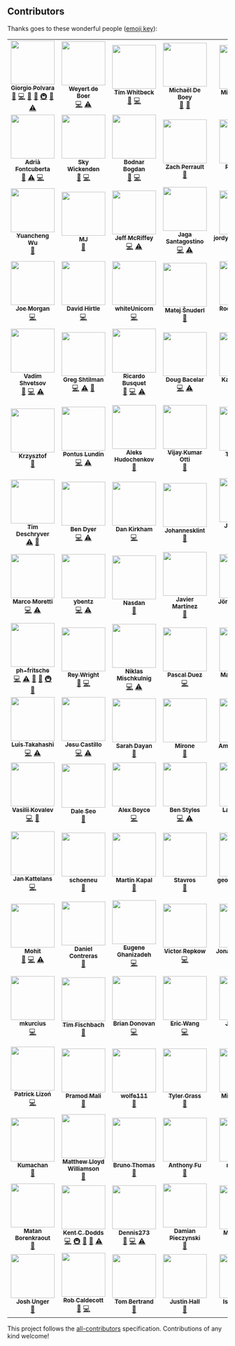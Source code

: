 ## Contributors

Thanks goes to these wonderful people ([emoji key][emojis]):

<!-- ALL-CONTRIBUTORS-LIST:START - Do not remove or modify this section -->
<!-- prettier-ignore-start -->
<!-- markdownlint-disable -->
<table>
  <tr>
    <td align="center"><a href="https://twitter.com/Gpx"><img src="https://avatars0.githubusercontent.com/u/767959?v=4?s=100" width="100px;" alt=""/><br /><sub><b>Giorgio Polvara</b></sub></a><br /><a href="https://github.com/testing-library/user-event/issues?q=author%3AGpx" title="Bug reports">🐛</a> <a href="https://github.com/testing-library/user-event/commits?author=Gpx" title="Code">💻</a> <a href="https://github.com/testing-library/user-event/commits?author=Gpx" title="Documentation">📖</a> <a href="#ideas-Gpx" title="Ideas, Planning, & Feedback">🤔</a> <a href="#infra-Gpx" title="Infrastructure (Hosting, Build-Tools, etc)">🚇</a> <a href="https://github.com/testing-library/user-event/pulls?q=is%3Apr+reviewed-by%3AGpx" title="Reviewed Pull Requests">👀</a> <a href="https://github.com/testing-library/user-event/commits?author=Gpx" title="Tests">⚠️</a></td>
    <td align="center"><a href="https://github.com/weyert"><img src="https://avatars3.githubusercontent.com/u/7049?v=4?s=100" width="100px;" alt=""/><br /><sub><b>Weyert de Boer</b></sub></a><br /><a href="https://github.com/testing-library/user-event/commits?author=weyert" title="Code">💻</a> <a href="https://github.com/testing-library/user-event/commits?author=weyert" title="Tests">⚠️</a></td>
    <td align="center"><a href="https://github.com/twhitbeck"><img src="https://avatars2.githubusercontent.com/u/762471?v=4?s=100" width="100px;" alt=""/><br /><sub><b>Tim Whitbeck</b></sub></a><br /><a href="https://github.com/testing-library/user-event/issues?q=author%3Atwhitbeck" title="Bug reports">🐛</a> <a href="https://github.com/testing-library/user-event/commits?author=twhitbeck" title="Code">💻</a></td>
    <td align="center"><a href="https://michaeldeboey.be"><img src="https://avatars3.githubusercontent.com/u/6643991?v=4?s=100" width="100px;" alt=""/><br /><sub><b>Michaël De Boey</b></sub></a><br /><a href="https://github.com/testing-library/user-event/commits?author=MichaelDeBoey" title="Documentation">📖</a> <a href="#ideas-MichaelDeBoey" title="Ideas, Planning, & Feedback">🤔</a></td>
    <td align="center"><a href="https://github.com/michaellasky"><img src="https://avatars2.githubusercontent.com/u/6646599?v=4?s=100" width="100px;" alt=""/><br /><sub><b>Michael Lasky</b></sub></a><br /><a href="https://github.com/testing-library/user-event/commits?author=michaellasky" title="Code">💻</a> <a href="https://github.com/testing-library/user-event/commits?author=michaellasky" title="Documentation">📖</a> <a href="#ideas-michaellasky" title="Ideas, Planning, & Feedback">🤔</a></td>
    <td align="center"><a href="https://github.com/shomalgan"><img src="https://avatars0.githubusercontent.com/u/2883620?v=4?s=100" width="100px;" alt=""/><br /><sub><b>Ahmad Esmaeilzadeh</b></sub></a><br /><a href="https://github.com/testing-library/user-event/commits?author=shomalgan" title="Documentation">📖</a></td>
    <td align="center"><a href="https://calebeby.ml"><img src="https://avatars1.githubusercontent.com/u/13206945?v=4?s=100" width="100px;" alt=""/><br /><sub><b>Caleb Eby</b></sub></a><br /><a href="https://github.com/testing-library/user-event/commits?author=calebeby" title="Code">💻</a> <a href="https://github.com/testing-library/user-event/issues?q=author%3Acalebeby" title="Bug reports">🐛</a> <a href="https://github.com/testing-library/user-event/pulls?q=is%3Apr+reviewed-by%3Acalebeby" title="Reviewed Pull Requests">👀</a></td>
  </tr>
  <tr>
    <td align="center"><a href="https://afontcu.dev"><img src="https://avatars0.githubusercontent.com/u/9197791?v=4?s=100" width="100px;" alt=""/><br /><sub><b>Adrià Fontcuberta</b></sub></a><br /><a href="https://github.com/testing-library/user-event/issues?q=author%3Aafontcu" title="Bug reports">🐛</a> <a href="https://github.com/testing-library/user-event/commits?author=afontcu" title="Tests">⚠️</a> <a href="https://github.com/testing-library/user-event/commits?author=afontcu" title="Code">💻</a></td>
    <td align="center"><a href="https://github.com/skywickenden"><img src="https://avatars2.githubusercontent.com/u/4930551?v=4?s=100" width="100px;" alt=""/><br /><sub><b>Sky Wickenden</b></sub></a><br /><a href="https://github.com/testing-library/user-event/issues?q=author%3Askywickenden" title="Bug reports">🐛</a> <a href="https://github.com/testing-library/user-event/commits?author=skywickenden" title="Code">💻</a></td>
    <td align="center"><a href="https://github.com/bogdanbodnar"><img src="https://avatars2.githubusercontent.com/u/9034868?v=4?s=100" width="100px;" alt=""/><br /><sub><b>Bodnar Bogdan</b></sub></a><br /><a href="https://github.com/testing-library/user-event/issues?q=author%3Abogdanbodnar" title="Bug reports">🐛</a> <a href="https://github.com/testing-library/user-event/commits?author=bogdanbodnar" title="Code">💻</a></td>
    <td align="center"><a href="https://zach.website"><img src="https://avatars0.githubusercontent.com/u/1699281?v=4?s=100" width="100px;" alt=""/><br /><sub><b>Zach Perrault</b></sub></a><br /><a href="https://github.com/testing-library/user-event/commits?author=zperrault" title="Documentation">📖</a></td>
    <td align="center"><a href="https://twitter.com/ryanastelly"><img src="https://avatars1.githubusercontent.com/u/4138357?v=4?s=100" width="100px;" alt=""/><br /><sub><b>Ryan Stelly</b></sub></a><br /><a href="https://github.com/testing-library/user-event/commits?author=FLGMwt" title="Documentation">📖</a></td>
    <td align="center"><a href="https://github.com/benmonro"><img src="https://avatars3.githubusercontent.com/u/399236?v=4?s=100" width="100px;" alt=""/><br /><sub><b>Ben Monro</b></sub></a><br /><a href="https://github.com/testing-library/user-event/commits?author=benmonro" title="Code">💻</a></td>
    <td align="center"><a href="https://github.com/GentlemanHal"><img src="https://avatars2.githubusercontent.com/u/415521?v=4?s=100" width="100px;" alt=""/><br /><sub><b>Christopher Martin</b></sub></a><br /><a href="https://github.com/testing-library/user-event/commits?author=GentlemanHal" title="Code">💻</a></td>
  </tr>
  <tr>
    <td align="center"><a href="http://fullgallop.me"><img src="https://avatars0.githubusercontent.com/u/32252769?v=4?s=100" width="100px;" alt=""/><br /><sub><b>Yuancheng Wu</b></sub></a><br /><a href="https://github.com/testing-library/user-event/pulls?q=is%3Apr+reviewed-by%3AYuanchengWu" title="Reviewed Pull Requests">👀</a></td>
    <td align="center"><a href="https://github.com/maheshjag"><img src="https://avatars0.githubusercontent.com/u/1705603?v=4?s=100" width="100px;" alt=""/><br /><sub><b>MJ</b></sub></a><br /><a href="https://github.com/testing-library/user-event/commits?author=maheshjag" title="Documentation">📖</a></td>
    <td align="center"><a href="https://github.com/jmcriffey"><img src="https://avatars0.githubusercontent.com/u/2831294?v=4?s=100" width="100px;" alt=""/><br /><sub><b>Jeff McRiffey</b></sub></a><br /><a href="https://github.com/testing-library/user-event/commits?author=jmcriffey" title="Code">💻</a> <a href="https://github.com/testing-library/user-event/commits?author=jmcriffey" title="Tests">⚠️</a></td>
    <td align="center"><a href="http://jagascript.com"><img src="https://avatars0.githubusercontent.com/u/4562878?v=4?s=100" width="100px;" alt=""/><br /><sub><b>Jaga Santagostino</b></sub></a><br /><a href="https://github.com/testing-library/user-event/commits?author=kandros" title="Code">💻</a> <a href="https://github.com/testing-library/user-event/commits?author=kandros" title="Tests">⚠️</a></td>
    <td align="center"><a href="http://jordy.app"><img src="https://avatars3.githubusercontent.com/u/12712484?v=4?s=100" width="100px;" alt=""/><br /><sub><b>jordyvandomselaar</b></sub></a><br /><a href="https://github.com/testing-library/user-event/commits?author=jordyvandomselaar" title="Code">💻</a> <a href="https://github.com/testing-library/user-event/commits?author=jordyvandomselaar" title="Tests">⚠️</a></td>
    <td align="center"><a href="https://lyamkin.com"><img src="https://avatars2.githubusercontent.com/u/3854930?v=4?s=100" width="100px;" alt=""/><br /><sub><b>Ilya Lyamkin</b></sub></a><br /><a href="https://github.com/testing-library/user-event/commits?author=ilyamkin" title="Code">💻</a> <a href="https://github.com/testing-library/user-event/commits?author=ilyamkin" title="Tests">⚠️</a></td>
    <td align="center"><a href="http://todofullstack.com"><img src="https://avatars2.githubusercontent.com/u/4474353?v=4?s=100" width="100px;" alt=""/><br /><sub><b>Kenneth Luján Rosas</b></sub></a><br /><a href="https://github.com/testing-library/user-event/commits?author=klujanrosas" title="Code">💻</a> <a href="https://github.com/testing-library/user-event/commits?author=klujanrosas" title="Tests">⚠️</a></td>
  </tr>
  <tr>
    <td align="center"><a href="http://thejoemorgan.com"><img src="https://avatars1.githubusercontent.com/u/2388943?v=4?s=100" width="100px;" alt=""/><br /><sub><b>Joe Morgan</b></sub></a><br /><a href="https://github.com/testing-library/user-event/commits?author=jsmapr1" title="Code">💻</a></td>
    <td align="center"><a href="https://twitter.com/wachunga"><img src="https://avatars0.githubusercontent.com/u/438545?v=4?s=100" width="100px;" alt=""/><br /><sub><b>David Hirtle</b></sub></a><br /><a href="https://github.com/testing-library/user-event/commits?author=wachunga" title="Code">💻</a></td>
    <td align="center"><a href="https://github.com/bdh1011"><img src="https://avatars2.githubusercontent.com/u/8446067?v=4?s=100" width="100px;" alt=""/><br /><sub><b>whiteUnicorn</b></sub></a><br /><a href="https://github.com/testing-library/user-event/commits?author=bdh1011" title="Code">💻</a></td>
    <td align="center"><a href="https://www.matej.snuderl.si/"><img src="https://avatars3.githubusercontent.com/u/8524109?v=4?s=100" width="100px;" alt=""/><br /><sub><b>Matej Šnuderl</b></sub></a><br /><a href="https://github.com/testing-library/user-event/pulls?q=is%3Apr+reviewed-by%3AMeemaw" title="Reviewed Pull Requests">👀</a></td>
    <td align="center"><a href="https://pomb.us"><img src="https://avatars1.githubusercontent.com/u/1911623?v=4?s=100" width="100px;" alt=""/><br /><sub><b>Rodrigo Pombo</b></sub></a><br /><a href="https://github.com/testing-library/user-event/commits?author=pomber" title="Code">💻</a></td>
    <td align="center"><a href="http://github.com/Raynos"><img src="https://avatars3.githubusercontent.com/u/479538?v=4?s=100" width="100px;" alt=""/><br /><sub><b>Jake Verbaten</b></sub></a><br /><a href="https://github.com/testing-library/user-event/commits?author=Raynos" title="Code">💻</a></td>
    <td align="center"><a href="https://skovy.dev"><img src="https://avatars1.githubusercontent.com/u/5247455?v=4?s=100" width="100px;" alt=""/><br /><sub><b>Spencer Miskoviak</b></sub></a><br /><a href="https://github.com/testing-library/user-event/commits?author=skovy" title="Documentation">📖</a></td>
  </tr>
  <tr>
    <td align="center"><a href="https://proling.ru/"><img src="https://avatars2.githubusercontent.com/u/16336572?v=4?s=100" width="100px;" alt=""/><br /><sub><b>Vadim Shvetsov</b></sub></a><br /><a href="#ideas-vadimshvetsov" title="Ideas, Planning, & Feedback">🤔</a> <a href="https://github.com/testing-library/user-event/commits?author=vadimshvetsov" title="Code">💻</a> <a href="https://github.com/testing-library/user-event/commits?author=vadimshvetsov" title="Tests">⚠️</a></td>
    <td align="center"><a href="https://github.com/9still"><img src="https://avatars0.githubusercontent.com/u/4924760?v=4?s=100" width="100px;" alt=""/><br /><sub><b>Greg Shtilman</b></sub></a><br /><a href="https://github.com/testing-library/user-event/commits?author=9still" title="Code">💻</a> <a href="https://github.com/testing-library/user-event/commits?author=9still" title="Tests">⚠️</a> <a href="https://github.com/testing-library/user-event/issues?q=author%3A9still" title="Bug reports">🐛</a></td>
    <td align="center"><a href="https://github.com/rbusquet"><img src="https://avatars1.githubusercontent.com/u/7198302?v=4?s=100" width="100px;" alt=""/><br /><sub><b>Ricardo Busquet</b></sub></a><br /><a href="https://github.com/testing-library/user-event/issues?q=author%3Arbusquet" title="Bug reports">🐛</a> <a href="https://github.com/testing-library/user-event/commits?author=rbusquet" title="Code">💻</a> <a href="https://github.com/testing-library/user-event/commits?author=rbusquet" title="Tests">⚠️</a></td>
    <td align="center"><a href="https://www.linkedin.com/in/dougbacelar/en"><img src="https://avatars3.githubusercontent.com/u/9267678?v=4?s=100" width="100px;" alt=""/><br /><sub><b>Doug Bacelar</b></sub></a><br /><a href="https://github.com/testing-library/user-event/commits?author=dougbacelar" title="Code">💻</a> <a href="https://github.com/testing-library/user-event/commits?author=dougbacelar" title="Tests">⚠️</a></td>
    <td align="center"><a href="https://github.com/kayleighridd"><img src="https://avatars3.githubusercontent.com/u/36446015?v=4?s=100" width="100px;" alt=""/><br /><sub><b>Kayleigh Ridd</b></sub></a><br /><a href="https://github.com/testing-library/user-event/issues?q=author%3Akayleighridd" title="Bug reports">🐛</a> <a href="https://github.com/testing-library/user-event/commits?author=kayleighridd" title="Code">💻</a> <a href="https://github.com/testing-library/user-event/commits?author=kayleighridd" title="Tests">⚠️</a></td>
    <td align="center"><a href="https://malcolmkee.com"><img src="https://avatars0.githubusercontent.com/u/24528512?v=4?s=100" width="100px;" alt=""/><br /><sub><b>Malcolm Kee</b></sub></a><br /><a href="https://github.com/testing-library/user-event/commits?author=malcolm-kee" title="Code">💻</a> <a href="https://github.com/testing-library/user-event/commits?author=malcolm-kee" title="Documentation">📖</a> <a href="https://github.com/testing-library/user-event/commits?author=malcolm-kee" title="Tests">⚠️</a></td>
    <td align="center"><a href="https://github.com/kelvinlzhang"><img src="https://avatars3.githubusercontent.com/u/8291294?v=4?s=100" width="100px;" alt=""/><br /><sub><b>kelvinlzhang</b></sub></a><br /><a href="https://github.com/testing-library/user-event/issues?q=author%3Akelvinlzhang" title="Bug reports">🐛</a></td>
  </tr>
  <tr>
    <td align="center"><a href="https://github.com/krzysztof-hellostudio"><img src="https://avatars3.githubusercontent.com/u/1942664?v=4?s=100" width="100px;" alt=""/><br /><sub><b>Krzysztof</b></sub></a><br /><a href="https://github.com/testing-library/user-event/issues?q=author%3Akrzysztof-hellostudio" title="Bug reports">🐛</a></td>
    <td align="center"><a href="https://github.com/hontas"><img src="https://avatars2.githubusercontent.com/u/1521113?v=4?s=100" width="100px;" alt=""/><br /><sub><b>Pontus Lundin</b></sub></a><br /><a href="https://github.com/testing-library/user-event/commits?author=hontas" title="Code">💻</a> <a href="https://github.com/testing-library/user-event/commits?author=hontas" title="Tests">⚠️</a></td>
    <td align="center"><a href="https://hudochenkov.com/"><img src="https://avatars2.githubusercontent.com/u/654597?v=4?s=100" width="100px;" alt=""/><br /><sub><b>Aleks Hudochenkov</b></sub></a><br /><a href="https://github.com/testing-library/user-event/issues?q=author%3Ahudochenkov" title="Bug reports">🐛</a></td>
    <td align="center"><a href="https://github.com/nanivijay"><img src="https://avatars0.githubusercontent.com/u/5945591?v=4?s=100" width="100px;" alt=""/><br /><sub><b>Vijay Kumar Otti</b></sub></a><br /><a href="https://github.com/testing-library/user-event/issues?q=author%3Ananivijay" title="Bug reports">🐛</a></td>
    <td align="center"><a href="http://tompicton.com"><img src="https://avatars2.githubusercontent.com/u/12588098?v=4?s=100" width="100px;" alt=""/><br /><sub><b>Tom Picton</b></sub></a><br /><a href="https://github.com/testing-library/user-event/issues?q=author%3Atpict" title="Bug reports">🐛</a> <a href="https://github.com/testing-library/user-event/commits?author=tpict" title="Code">💻</a> <a href="https://github.com/testing-library/user-event/commits?author=tpict" title="Tests">⚠️</a></td>
    <td align="center"><a href="https://hung.dev"><img src="https://avatars3.githubusercontent.com/u/8603085?v=4?s=100" width="100px;" alt=""/><br /><sub><b>Hung Viet Nguyen</b></sub></a><br /><a href="https://github.com/testing-library/user-event/issues?q=author%3Anvh95" title="Bug reports">🐛</a></td>
    <td align="center"><a href="https://nickmccurdy.com/"><img src="https://avatars0.githubusercontent.com/u/927220?v=4?s=100" width="100px;" alt=""/><br /><sub><b>Nick McCurdy</b></sub></a><br /><a href="#projectManagement-nickmccurdy" title="Project Management">📆</a> <a href="#question-nickmccurdy" title="Answering Questions">💬</a> <a href="https://github.com/testing-library/user-event/commits?author=nickmccurdy" title="Code">💻</a> <a href="https://github.com/testing-library/user-event/commits?author=nickmccurdy" title="Tests">⚠️</a> <a href="https://github.com/testing-library/user-event/commits?author=nickmccurdy" title="Documentation">📖</a> <a href="#infra-nickmccurdy" title="Infrastructure (Hosting, Build-Tools, etc)">🚇</a> <a href="#ideas-nickmccurdy" title="Ideas, Planning, & Feedback">🤔</a></td>
  </tr>
  <tr>
    <td align="center"><a href="http://timdeschryver.dev"><img src="https://avatars1.githubusercontent.com/u/28659384?v=4?s=100" width="100px;" alt=""/><br /><sub><b>Tim Deschryver</b></sub></a><br /><a href="https://github.com/testing-library/user-event/commits?author=timdeschryver" title="Tests">⚠️</a> <a href="https://github.com/testing-library/user-event/commits?author=timdeschryver" title="Documentation">📖</a></td>
    <td align="center"><a href="https://github.com/ben-dyer"><img src="https://avatars2.githubusercontent.com/u/43922444?v=4?s=100" width="100px;" alt=""/><br /><sub><b>Ben Dyer</b></sub></a><br /><a href="https://github.com/testing-library/user-event/commits?author=ben-dyer" title="Code">💻</a> <a href="https://github.com/testing-library/user-event/commits?author=ben-dyer" title="Tests">⚠️</a></td>
    <td align="center"><a href="https://twitter.com/herecydev"><img src="https://avatars1.githubusercontent.com/u/11328618?v=4?s=100" width="100px;" alt=""/><br /><sub><b>Dan Kirkham</b></sub></a><br /><a href="https://github.com/testing-library/user-event/commits?author=herecydev" title="Code">💻</a></td>
    <td align="center"><a href="https://github.com/Johannesklint"><img src="https://avatars3.githubusercontent.com/u/16774845?v=4?s=100" width="100px;" alt=""/><br /><sub><b>Johannesklint</b></sub></a><br /><a href="https://github.com/testing-library/user-event/commits?author=Johannesklint" title="Documentation">📖</a></td>
    <td align="center"><a href="https://github.com/juanca"><img src="https://avatars0.githubusercontent.com/u/841084?v=4?s=100" width="100px;" alt=""/><br /><sub><b>Juan Carlos Medina</b></sub></a><br /><a href="https://github.com/testing-library/user-event/commits?author=juanca" title="Code">💻</a> <a href="https://github.com/testing-library/user-event/commits?author=juanca" title="Tests">⚠️</a></td>
    <td align="center"><a href="https://github.com/WretchedDade"><img src="https://avatars0.githubusercontent.com/u/17183431?v=4?s=100" width="100px;" alt=""/><br /><sub><b>Dade Cook</b></sub></a><br /><a href="https://github.com/testing-library/user-event/commits?author=WretchedDade" title="Code">💻</a> <a href="https://github.com/testing-library/user-event/commits?author=WretchedDade" title="Tests">⚠️</a></td>
    <td align="center"><a href="https://blog.lourenci.com/"><img src="https://avatars3.githubusercontent.com/u/2339362?v=4?s=100" width="100px;" alt=""/><br /><sub><b>Leandro Lourenci</b></sub></a><br /><a href="https://github.com/testing-library/user-event/commits?author=lourenci" title="Code">💻</a> <a href="https://github.com/testing-library/user-event/commits?author=lourenci" title="Tests">⚠️</a></td>
  </tr>
  <tr>
    <td align="center"><a href="https://github.com/marcosvega91"><img src="https://avatars2.githubusercontent.com/u/5365582?v=4?s=100" width="100px;" alt=""/><br /><sub><b>Marco Moretti</b></sub></a><br /><a href="https://github.com/testing-library/user-event/commits?author=marcosvega91" title="Code">💻</a> <a href="https://github.com/testing-library/user-event/commits?author=marcosvega91" title="Tests">⚠️</a></td>
    <td align="center"><a href="https://github.com/ybentz"><img src="https://avatars3.githubusercontent.com/u/14811577?v=4?s=100" width="100px;" alt=""/><br /><sub><b>ybentz</b></sub></a><br /><a href="https://github.com/testing-library/user-event/commits?author=ybentz" title="Code">💻</a> <a href="https://github.com/testing-library/user-event/commits?author=ybentz" title="Tests">⚠️</a></td>
    <td align="center"><a href="http://www.lemoncode.net/"><img src="https://avatars2.githubusercontent.com/u/4374977?v=4?s=100" width="100px;" alt=""/><br /><sub><b>Nasdan</b></sub></a><br /><a href="https://github.com/testing-library/user-event/issues?q=author%3ANasdan" title="Bug reports">🐛</a></td>
    <td align="center"><a href="https://github.com/JavierMartinz"><img src="https://avatars1.githubusercontent.com/u/1155507?v=4?s=100" width="100px;" alt=""/><br /><sub><b>Javier Martínez</b></sub></a><br /><a href="https://github.com/testing-library/user-event/commits?author=JavierMartinz" title="Documentation">📖</a></td>
    <td align="center"><a href="http://www.visualjerk.de"><img src="https://avatars0.githubusercontent.com/u/28823153?v=4?s=100" width="100px;" alt=""/><br /><sub><b>Jörg Bayreuther</b></sub></a><br /><a href="https://github.com/testing-library/user-event/commits?author=visualjerk" title="Code">💻</a> <a href="https://github.com/testing-library/user-event/commits?author=visualjerk" title="Tests">⚠️</a> <a href="https://github.com/testing-library/user-event/commits?author=visualjerk" title="Documentation">📖</a></td>
    <td align="center"><a href="https://ko-fi.com/thislucas"><img src="https://avatars0.githubusercontent.com/u/8645841?v=4?s=100" width="100px;" alt=""/><br /><sub><b>Lucas Bernalte</b></sub></a><br /><a href="https://github.com/testing-library/user-event/commits?author=lucbpz" title="Documentation">📖</a></td>
    <td align="center"><a href="https://github.com/maxnewlands"><img src="https://avatars3.githubusercontent.com/u/1304166?v=4?s=100" width="100px;" alt=""/><br /><sub><b>Maxwell Newlands</b></sub></a><br /><a href="https://github.com/testing-library/user-event/commits?author=maxnewlands" title="Code">💻</a> <a href="https://github.com/testing-library/user-event/commits?author=maxnewlands" title="Tests">⚠️</a></td>
  </tr>
  <tr>
    <td align="center"><a href="https://github.com/ph-fritsche"><img src="https://avatars3.githubusercontent.com/u/39068198?v=4?s=100" width="100px;" alt=""/><br /><sub><b>ph-fritsche</b></sub></a><br /><a href="https://github.com/testing-library/user-event/commits?author=ph-fritsche" title="Code">💻</a> <a href="https://github.com/testing-library/user-event/commits?author=ph-fritsche" title="Tests">⚠️</a> <a href="https://github.com/testing-library/user-event/issues?q=author%3Aph-fritsche" title="Bug reports">🐛</a> <a href="#ideas-ph-fritsche" title="Ideas, Planning, & Feedback">🤔</a> <a href="#infra-ph-fritsche" title="Infrastructure (Hosting, Build-Tools, etc)">🚇</a> <a href="#maintenance-ph-fritsche" title="Maintenance">🚧</a></td>
    <td align="center"><a href="https://github.com/reywright"><img src="https://avatars3.githubusercontent.com/u/708820?v=4?s=100" width="100px;" alt=""/><br /><sub><b>Rey Wright</b></sub></a><br /><a href="https://github.com/testing-library/user-event/issues?q=author%3Areywright" title="Bug reports">🐛</a> <a href="https://github.com/testing-library/user-event/commits?author=reywright" title="Code">💻</a></td>
    <td align="center"><a href="https://github.com/mischnic"><img src="https://avatars1.githubusercontent.com/u/4586894?v=4?s=100" width="100px;" alt=""/><br /><sub><b>Niklas Mischkulnig</b></sub></a><br /><a href="https://github.com/testing-library/user-event/commits?author=mischnic" title="Code">💻</a> <a href="https://github.com/testing-library/user-event/commits?author=mischnic" title="Tests">⚠️</a></td>
    <td align="center"><a href="http://pascalduez.me"><img src="https://avatars3.githubusercontent.com/u/335467?v=4?s=100" width="100px;" alt=""/><br /><sub><b>Pascal Duez</b></sub></a><br /><a href="https://github.com/testing-library/user-event/commits?author=pascalduez" title="Code">💻</a></td>
    <td align="center"><a href="http://malachi.dev"><img src="https://avatars3.githubusercontent.com/u/10888943?v=4?s=100" width="100px;" alt=""/><br /><sub><b>Malachi Willey</b></sub></a><br /><a href="https://github.com/testing-library/user-event/commits?author=malwilley" title="Code">💻</a> <a href="https://github.com/testing-library/user-event/commits?author=malwilley" title="Tests">⚠️</a></td>
    <td align="center"><a href="https://clarkwinters.com"><img src="https://avatars2.githubusercontent.com/u/40615752?v=4?s=100" width="100px;" alt=""/><br /><sub><b>Clark Winters</b></sub></a><br /><a href="https://github.com/testing-library/user-event/commits?author=cwinters8" title="Documentation">📖</a></td>
    <td align="center"><a href="https://github.com/lazytype"><img src="https://avatars1.githubusercontent.com/u/840985?v=4?s=100" width="100px;" alt=""/><br /><sub><b>lazytype</b></sub></a><br /><a href="https://github.com/testing-library/user-event/commits?author=lazytype" title="Code">💻</a> <a href="https://github.com/testing-library/user-event/commits?author=lazytype" title="Tests">⚠️</a></td>
  </tr>
  <tr>
    <td align="center"><a href="https://www.linkedin.com/in/luis-takahashi/"><img src="https://avatars0.githubusercontent.com/u/19766035?v=4?s=100" width="100px;" alt=""/><br /><sub><b>Luís Takahashi</b></sub></a><br /><a href="https://github.com/testing-library/user-event/commits?author=luistak" title="Code">💻</a> <a href="https://github.com/testing-library/user-event/commits?author=luistak" title="Tests">⚠️</a></td>
    <td align="center"><a href="https://github.com/jesujcastillom"><img src="https://avatars3.githubusercontent.com/u/7827281?v=4?s=100" width="100px;" alt=""/><br /><sub><b>Jesu Castillo</b></sub></a><br /><a href="https://github.com/testing-library/user-event/commits?author=jesujcastillom" title="Code">💻</a> <a href="https://github.com/testing-library/user-event/commits?author=jesujcastillom" title="Tests">⚠️</a></td>
    <td align="center"><a href="https://sarahdayan.dev"><img src="https://avatars1.githubusercontent.com/u/5370675?v=4?s=100" width="100px;" alt=""/><br /><sub><b>Sarah Dayan</b></sub></a><br /><a href="https://github.com/testing-library/user-event/commits?author=sarahdayan" title="Documentation">📖</a></td>
    <td align="center"><a href="http://saul-mirone.github.io/"><img src="https://avatars0.githubusercontent.com/u/10047788?v=4?s=100" width="100px;" alt=""/><br /><sub><b>Mirone</b></sub></a><br /><a href="https://github.com/testing-library/user-event/issues?q=author%3ASaul-Mirone" title="Bug reports">🐛</a></td>
    <td align="center"><a href="https://github.com/amandapouget"><img src="https://avatars3.githubusercontent.com/u/12855692?v=4?s=100" width="100px;" alt=""/><br /><sub><b>Amanda Pouget</b></sub></a><br /><a href="https://github.com/testing-library/user-event/commits?author=amandapouget" title="Documentation">📖</a></td>
    <td align="center"><a href="https://github.com/Sonic12040"><img src="https://avatars3.githubusercontent.com/u/21055893?v=4?s=100" width="100px;" alt=""/><br /><sub><b>Sonic12040</b></sub></a><br /><a href="https://github.com/testing-library/user-event/commits?author=Sonic12040" title="Code">💻</a> <a href="https://github.com/testing-library/user-event/commits?author=Sonic12040" title="Tests">⚠️</a> <a href="https://github.com/testing-library/user-event/commits?author=Sonic12040" title="Documentation">📖</a></td>
    <td align="center"><a href="https://github.com/gndelia"><img src="https://avatars1.githubusercontent.com/u/352474?v=4?s=100" width="100px;" alt=""/><br /><sub><b>Gonzalo D'Elia</b></sub></a><br /><a href="https://github.com/testing-library/user-event/commits?author=gndelia" title="Code">💻</a> <a href="https://github.com/testing-library/user-event/commits?author=gndelia" title="Tests">⚠️</a> <a href="https://github.com/testing-library/user-event/commits?author=gndelia" title="Documentation">📖</a></td>
  </tr>
  <tr>
    <td align="center"><a href="https://github.com/vasilii-kovalev"><img src="https://avatars0.githubusercontent.com/u/10310491?v=4?s=100" width="100px;" alt=""/><br /><sub><b>Vasilii Kovalev</b></sub></a><br /><a href="https://github.com/testing-library/user-event/commits?author=vasilii-kovalev" title="Code">💻</a> <a href="https://github.com/testing-library/user-event/commits?author=vasilii-kovalev" title="Documentation">📖</a></td>
    <td align="center"><a href="https://www.daleseo.com"><img src="https://avatars1.githubusercontent.com/u/5466341?v=4?s=100" width="100px;" alt=""/><br /><sub><b>Dale Seo</b></sub></a><br /><a href="https://github.com/testing-library/user-event/commits?author=daleseo" title="Documentation">📖</a></td>
    <td align="center"><a href="http://www.alex-boyce.me/"><img src="https://avatars.githubusercontent.com/u/4050934?v=4?s=100" width="100px;" alt=""/><br /><sub><b>Alex Boyce</b></sub></a><br /><a href="https://github.com/testing-library/user-event/commits?author=curiosity26" title="Code">💻</a></td>
    <td align="center"><a href="https://benadamstyles.com"><img src="https://avatars.githubusercontent.com/u/4380655?v=4?s=100" width="100px;" alt=""/><br /><sub><b>Ben Styles</b></sub></a><br /><a href="https://github.com/testing-library/user-event/commits?author=benadamstyles" title="Code">💻</a> <a href="https://github.com/testing-library/user-event/commits?author=benadamstyles" title="Tests">⚠️</a></td>
    <td align="center"><a href="http://laurabeatris.com"><img src="https://avatars.githubusercontent.com/u/48022589?v=4?s=100" width="100px;" alt=""/><br /><sub><b>Laura Beatris</b></sub></a><br /><a href="https://github.com/testing-library/user-event/commits?author=LauraBeatris" title="Code">💻</a> <a href="https://github.com/testing-library/user-event/commits?author=LauraBeatris" title="Tests">⚠️</a></td>
    <td align="center"><a href="https://twitter.com/boriscoder"><img src="https://avatars.githubusercontent.com/u/812240?v=4?s=100" width="100px;" alt=""/><br /><sub><b>Boris Serdiuk</b></sub></a><br /><a href="https://github.com/testing-library/user-event/issues?q=author%3Ajust-boris" title="Bug reports">🐛</a></td>
    <td align="center"><a href="https://bozdoz.com"><img src="https://avatars.githubusercontent.com/u/1410985?v=4?s=100" width="100px;" alt=""/><br /><sub><b>bozdoz</b></sub></a><br /><a href="https://github.com/testing-library/user-event/commits?author=bozdoz" title="Documentation">📖</a> <a href="https://github.com/testing-library/user-event/issues?q=author%3Abozdoz" title="Bug reports">🐛</a> <a href="https://github.com/testing-library/user-event/commits?author=bozdoz" title="Tests">⚠️</a></td>
  </tr>
  <tr>
    <td align="center"><a href="https://github.com/jKatt"><img src="https://avatars.githubusercontent.com/u/5550790?v=4?s=100" width="100px;" alt=""/><br /><sub><b>Jan Kattelans</b></sub></a><br /><a href="https://github.com/testing-library/user-event/commits?author=jKatt" title="Code">💻</a></td>
    <td align="center"><a href="https://github.com/schoeneu"><img src="https://avatars.githubusercontent.com/u/3261341?v=4?s=100" width="100px;" alt=""/><br /><sub><b>schoeneu</b></sub></a><br /><a href="https://github.com/testing-library/user-event/issues?q=author%3Aschoeneu" title="Bug reports">🐛</a></td>
    <td align="center"><a href="https://github.com/mkapal"><img src="https://avatars.githubusercontent.com/u/6420535?v=4?s=100" width="100px;" alt=""/><br /><sub><b>Martin Kapal</b></sub></a><br /><a href="https://github.com/testing-library/user-event/issues?q=author%3Amkapal" title="Bug reports">🐛</a></td>
    <td align="center"><a href="https://gr.linkedin.com/in/bastakis"><img src="https://avatars.githubusercontent.com/u/1146626?v=4?s=100" width="100px;" alt=""/><br /><sub><b>Stavros</b></sub></a><br /><a href="https://github.com/testing-library/user-event/issues?q=author%3Asstauross" title="Bug reports">🐛</a></td>
    <td align="center"><a href="https://github.com/geoffroymounier"><img src="https://avatars.githubusercontent.com/u/24386870?v=4?s=100" width="100px;" alt=""/><br /><sub><b>geoffroymounier</b></sub></a><br /><a href="https://github.com/testing-library/user-event/issues?q=author%3Ageoffroymounier" title="Bug reports">🐛</a></td>
    <td align="center"><a href="https://fergusmcdonald.com"><img src="https://avatars.githubusercontent.com/u/3115675?v=4?s=100" width="100px;" alt=""/><br /><sub><b>Fergus McDonald</b></sub></a><br /><a href="https://github.com/testing-library/user-event/commits?author=fergusmcdonald" title="Code">💻</a></td>
    <td align="center"><a href="https://github.com/robin-ambachtsheer"><img src="https://avatars.githubusercontent.com/u/2611873?v=4?s=100" width="100px;" alt=""/><br /><sub><b>Robin Ambachtsheer</b></sub></a><br /><a href="https://github.com/testing-library/user-event/issues?q=author%3Arobin-ambachtsheer" title="Bug reports">🐛</a></td>
  </tr>
  <tr>
    <td align="center"><a href="https://github.com/MohitPopli"><img src="https://avatars.githubusercontent.com/u/17976072?v=4?s=100" width="100px;" alt=""/><br /><sub><b>Mohit</b></sub></a><br /><a href="https://github.com/testing-library/user-event/issues?q=author%3AMohitPopli" title="Bug reports">🐛</a> <a href="https://github.com/testing-library/user-event/commits?author=MohitPopli" title="Code">💻</a> <a href="https://github.com/testing-library/user-event/commits?author=MohitPopli" title="Tests">⚠️</a></td>
    <td align="center"><a href="https://github.com/InExtremaRes"><img src="https://avatars.githubusercontent.com/u/1635491?v=4?s=100" width="100px;" alt=""/><br /><sub><b>Daniel Contreras</b></sub></a><br /><a href="https://github.com/testing-library/user-event/issues?q=author%3AInExtremaRes" title="Bug reports">🐛</a></td>
    <td align="center"><a href="https://eugene.coding.blog"><img src="https://avatars.githubusercontent.com/u/13572283?v=4?s=100" width="100px;" alt=""/><br /><sub><b>Eugene Ghanizadeh</b></sub></a><br /><a href="https://github.com/testing-library/user-event/commits?author=loreanvictor" title="Code">💻</a></td>
    <td align="center"><a href="https://github.com/vicrep"><img src="https://avatars.githubusercontent.com/u/11432241?v=4?s=100" width="100px;" alt=""/><br /><sub><b>Victor Repkow</b></sub></a><br /><a href="https://github.com/testing-library/user-event/commits?author=vicrep" title="Code">💻</a></td>
    <td align="center"><a href="https://github.com/GreenGremlin"><img src="https://avatars.githubusercontent.com/u/647452?v=4?s=100" width="100px;" alt=""/><br /><sub><b>Jonathan Felchlin</b></sub></a><br /><a href="https://github.com/testing-library/user-event/commits?author=GreenGremlin" title="Code">💻</a></td>
    <td align="center"><a href="https://github.com/sydneyjodon-wk"><img src="https://avatars.githubusercontent.com/u/51122966?v=4?s=100" width="100px;" alt=""/><br /><sub><b>sydneyjodon-wk</b></sub></a><br /><a href="https://github.com/testing-library/user-event/issues?q=author%3Asydneyjodon-wk" title="Bug reports">🐛</a> <a href="https://github.com/testing-library/user-event/commits?author=sydneyjodon-wk" title="Code">💻</a></td>
    <td align="center"><a href="https://github.com/codepath2019"><img src="https://avatars.githubusercontent.com/u/49729798?v=4?s=100" width="100px;" alt=""/><br /><sub><b>Charles Magic Woo</b></sub></a><br /><a href="https://github.com/testing-library/user-event/issues?q=author%3Acodepath2019" title="Bug reports">🐛</a></td>
  </tr>
  <tr>
    <td align="center"><a href="https://github.com/mkurcius"><img src="https://avatars.githubusercontent.com/u/1613212?v=4?s=100" width="100px;" alt=""/><br /><sub><b>mkurcius</b></sub></a><br /><a href="https://github.com/testing-library/user-event/commits?author=mkurcius" title="Code">💻</a></td>
    <td align="center"><a href="http://stderr.timfischbach.de"><img src="https://avatars.githubusercontent.com/u/26554?v=4?s=100" width="100px;" alt=""/><br /><sub><b>Tim Fischbach</b></sub></a><br /><a href="https://github.com/testing-library/user-event/issues?q=author%3Atf" title="Bug reports">🐛</a></td>
    <td align="center"><a href="https://github.com/eventualbuddha"><img src="https://avatars.githubusercontent.com/u/1938?v=4?s=100" width="100px;" alt=""/><br /><sub><b>Brian Donovan</b></sub></a><br /><a href="https://github.com/testing-library/user-event/commits?author=eventualbuddha" title="Code">💻</a></td>
    <td align="center"><a href="http://www.largetimber.com"><img src="https://avatars.githubusercontent.com/u/10626756?v=4?s=100" width="100px;" alt=""/><br /><sub><b>Eric Wang</b></sub></a><br /><a href="https://github.com/testing-library/user-event/commits?author=fa93hws" title="Code">💻</a></td>
    <td align="center"><a href="https://github.com/jesperorb"><img src="https://avatars.githubusercontent.com/u/21122051?v=4?s=100" width="100px;" alt=""/><br /><sub><b>Jesper Orb</b></sub></a><br /><a href="https://github.com/testing-library/user-event/commits?author=jesperorb" title="Code">💻</a></td>
    <td align="center"><a href="https://johannesfischer.github.io/"><img src="https://avatars.githubusercontent.com/u/28100?v=4?s=100" width="100px;" alt=""/><br /><sub><b>Johannes Fischer</b></sub></a><br /><a href="https://github.com/testing-library/user-event/commits?author=JohannesFischer" title="Code">💻</a></td>
    <td align="center"><a href="https://github.com/777PolarFox777"><img src="https://avatars.githubusercontent.com/u/19393384?v=4?s=100" width="100px;" alt=""/><br /><sub><b>Andrew D.</b></sub></a><br /><a href="https://github.com/testing-library/user-event/commits?author=777PolarFox777" title="Code">💻</a></td>
  </tr>
  <tr>
    <td align="center"><a href="https://github.com/patricklizon"><img src="https://avatars.githubusercontent.com/u/12571855?v=4?s=100" width="100px;" alt=""/><br /><sub><b>Patrick Lizoń</b></sub></a><br /><a href="https://github.com/testing-library/user-event/commits?author=patricklizon" title="Code">💻</a></td>
    <td align="center"><a href="https://pramodmali.tech/"><img src="https://avatars.githubusercontent.com/u/13375870?v=4?s=100" width="100px;" alt=""/><br /><sub><b>Pramod Mali</b></sub></a><br /><a href="#ideas-malipramod" title="Ideas, Planning, & Feedback">🤔</a></td>
    <td align="center"><a href="https://github.com/wolfe111"><img src="https://avatars.githubusercontent.com/u/15180314?v=4?s=100" width="100px;" alt=""/><br /><sub><b>wolfe111</b></sub></a><br /><a href="https://github.com/testing-library/user-event/issues?q=author%3Awolfe111" title="Bug reports">🐛</a></td>
    <td align="center"><a href="https://github.com/tyler2grass"><img src="https://avatars.githubusercontent.com/u/88393125?v=4?s=100" width="100px;" alt=""/><br /><sub><b>Tyler Grass</b></sub></a><br /><a href="https://github.com/testing-library/user-event/issues?q=author%3Atyler2grass" title="Bug reports">🐛</a></td>
    <td align="center"><a href="https://www.linkedin.com/in/michael-s-pauly/"><img src="https://avatars.githubusercontent.com/u/7364791?v=4?s=100" width="100px;" alt=""/><br /><sub><b>Michael Pauly</b></sub></a><br /><a href="https://github.com/testing-library/user-event/issues?q=author%3Amicscopau" title="Bug reports">🐛</a></td>
    <td align="center"><a href="https://github.com/rbrady-hs"><img src="https://avatars.githubusercontent.com/u/83345629?v=4?s=100" width="100px;" alt=""/><br /><sub><b>rbrady-hs</b></sub></a><br /><a href="#ideas-rbrady-hs" title="Ideas, Planning, & Feedback">🤔</a></td>
    <td align="center"><a href="https://github.com/Dm1Korneev"><img src="https://avatars.githubusercontent.com/u/7955306?v=4?s=100" width="100px;" alt=""/><br /><sub><b>Dmitriy Кorneev</b></sub></a><br /><a href="https://github.com/testing-library/user-event/issues?q=author%3ADm1Korneev" title="Bug reports">🐛</a></td>
  </tr>
  <tr>
    <td align="center"><a href="https://github.com/kumachan-mis"><img src="https://avatars.githubusercontent.com/u/29433058?v=4?s=100" width="100px;" alt=""/><br /><sub><b>Kumachan</b></sub></a><br /><a href="https://github.com/testing-library/user-event/issues?q=author%3Akumachan-mis" title="Bug reports">🐛</a></td>
    <td align="center"><a href="https://github.com/themadtitanmathos"><img src="https://avatars.githubusercontent.com/u/54560914?v=4?s=100" width="100px;" alt=""/><br /><sub><b>Matthew Lloyd Williamson</b></sub></a><br /><a href="#ideas-themadtitanmathos" title="Ideas, Planning, & Feedback">🤔</a></td>
    <td align="center"><a href="https://github.com/bamthomas"><img src="https://avatars.githubusercontent.com/u/551723?v=4?s=100" width="100px;" alt=""/><br /><sub><b>Bruno Thomas</b></sub></a><br /><a href="https://github.com/testing-library/user-event/issues?q=author%3Abamthomas" title="Bug reports">🐛</a></td>
    <td align="center"><a href="https://antfu.me/"><img src="https://avatars.githubusercontent.com/u/11247099?v=4?s=100" width="100px;" alt=""/><br /><sub><b>Anthony Fu</b></sub></a><br /><a href="https://github.com/testing-library/user-event/issues?q=author%3Aantfu" title="Bug reports">🐛</a></td>
    <td align="center"><a href="https://github.com/mohetti"><img src="https://avatars.githubusercontent.com/u/73931283?v=4?s=100" width="100px;" alt=""/><br /><sub><b>momokolo</b></sub></a><br /><a href="https://github.com/testing-library/user-event/issues?q=author%3Amohetti" title="Bug reports">🐛</a></td>
    <td align="center"><a href="https://github.com/dannyharding10"><img src="https://avatars.githubusercontent.com/u/11875246?v=4?s=100" width="100px;" alt=""/><br /><sub><b>Danny</b></sub></a><br /><a href="https://github.com/testing-library/user-event/issues?q=author%3Adannyharding10" title="Bug reports">🐛</a></td>
    <td align="center"><a href="https://lucas-levin.com/"><img src="https://avatars.githubusercontent.com/u/32044095?v=4?s=100" width="100px;" alt=""/><br /><sub><b>Lucas Levin</b></sub></a><br /><a href="https://github.com/testing-library/user-event/issues?q=author%3Alucaslcode" title="Bug reports">🐛</a></td>
  </tr>
  <tr>
    <td align="center"><a href="https://matan.io/"><img src="https://avatars.githubusercontent.com/u/12711091?v=4?s=100" width="100px;" alt=""/><br /><sub><b>Matan Borenkraout</b></sub></a><br /><a href="https://github.com/testing-library/user-event/commits?author=MatanBobi" title="Documentation">📖</a></td>
    <td align="center"><a href="https://kentcdodds.com/"><img src="https://avatars.githubusercontent.com/u/1500684?v=4?s=100" width="100px;" alt=""/><br /><sub><b>Kent C. Dodds</b></sub></a><br /><a href="https://github.com/testing-library/user-event/commits?author=kentcdodds" title="Code">💻</a> <a href="#infra-kentcdodds" title="Infrastructure (Hosting, Build-Tools, etc)">🚇</a> <a href="#maintenance-kentcdodds" title="Maintenance">🚧</a> <a href="https://github.com/testing-library/user-event/pulls?q=is%3Apr+reviewed-by%3Akentcdodds" title="Reviewed Pull Requests">👀</a> <a href="https://github.com/testing-library/user-event/commits?author=kentcdodds" title="Tests">⚠️</a></td>
    <td align="center"><a href="https://github.com/Dennis273"><img src="https://avatars.githubusercontent.com/u/19815164?v=4?s=100" width="100px;" alt=""/><br /><sub><b>Dennis273</b></sub></a><br /><a href="https://github.com/testing-library/user-event/issues?q=author%3ADennis273" title="Bug reports">🐛</a> <a href="https://github.com/testing-library/user-event/commits?author=Dennis273" title="Code">💻</a> <a href="https://github.com/testing-library/user-event/commits?author=Dennis273" title="Tests">⚠️</a></td>
    <td align="center"><a href="https://twitter.com/piecu"><img src="https://avatars.githubusercontent.com/u/82964?v=4?s=100" width="100px;" alt=""/><br /><sub><b>Damian Pieczynski</b></sub></a><br /><a href="https://github.com/testing-library/user-event/issues?q=author%3Apiecyk" title="Bug reports">🐛</a></td>
    <td align="center"><a href="https://github.com/Gudahtt"><img src="https://avatars.githubusercontent.com/u/2459287?v=4?s=100" width="100px;" alt=""/><br /><sub><b>Mark Stacey</b></sub></a><br /><a href="https://github.com/testing-library/user-event/issues?q=author%3AGudahtt" title="Bug reports">🐛</a> <a href="https://github.com/testing-library/user-event/commits?author=Gudahtt" title="Code">💻</a></td>
    <td align="center"><a href="https://lifeiscontent.net/"><img src="https://avatars.githubusercontent.com/u/180963?v=4?s=100" width="100px;" alt=""/><br /><sub><b>Aaron Reisman</b></sub></a><br /><a href="#ideas-lifeiscontent" title="Ideas, Planning, & Feedback">🤔</a></td>
    <td align="center"><a href="https://github.com/markwoon"><img src="https://avatars.githubusercontent.com/u/215141?v=4?s=100" width="100px;" alt=""/><br /><sub><b>Mark Woon</b></sub></a><br /><a href="https://github.com/testing-library/user-event/issues?q=author%3Amarkwoon" title="Bug reports">🐛</a></td>
  </tr>
  <tr>
    <td align="center"><a href="https://github.com/joshunger"><img src="https://avatars.githubusercontent.com/u/2301847?v=4?s=100" width="100px;" alt=""/><br /><sub><b>Josh Unger</b></sub></a><br /><a href="https://github.com/testing-library/user-event/issues?q=author%3Ajoshunger" title="Bug reports">🐛</a></td>
    <td align="center"><a href="https://github.com/robcaldecott"><img src="https://avatars.githubusercontent.com/u/796702?v=4?s=100" width="100px;" alt=""/><br /><sub><b>Rob Caldecott</b></sub></a><br /><a href="https://github.com/testing-library/user-event/issues?q=author%3Arobcaldecott" title="Bug reports">🐛</a> <a href="https://github.com/testing-library/user-event/commits?author=robcaldecott" title="Code">💻</a></td>
    <td align="center"><a href="https://github.com/tbertrand7"><img src="https://avatars.githubusercontent.com/u/14081248?v=4?s=100" width="100px;" alt=""/><br /><sub><b>Tom Bertrand</b></sub></a><br /><a href="https://github.com/testing-library/user-event/issues?q=author%3Atbertrand7" title="Bug reports">🐛</a></td>
    <td align="center"><a href="https://justinrhall.dev"><img src="https://avatars.githubusercontent.com/u/1288694?v=4?s=100" width="100px;" alt=""/><br /><sub><b>Justin Hall</b></sub></a><br /><a href="https://github.com/testing-library/user-event/issues?q=author%3AwKovacs64" title="Bug reports">🐛</a></td>
    <td align="center"><a href="https://github.com/icedtoast"><img src="https://avatars.githubusercontent.com/u/61196?v=4?s=100" width="100px;" alt=""/><br /><sub><b>Isaac Devine</b></sub></a><br /><a href="#ideas-icedtoast" title="Ideas, Planning, & Feedback">🤔</a></td>
  </tr>
</table>

<!-- markdownlint-restore -->
<!-- prettier-ignore-end -->

<!-- ALL-CONTRIBUTORS-LIST:END -->

This project follows the [all-contributors][all-contributors] specification.
Contributions of any kind welcome!

[all-contributors]: https://github.com/all-contributors/all-contributors
[emojis]: https://github.com/all-contributors/all-contributors#emoji-key
